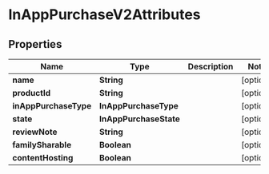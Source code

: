 

# InAppPurchaseV2Attributes


## Properties

| Name | Type | Description | Notes |
|------------ | ------------- | ------------- | -------------|
|**name** | **String** |  |  [optional] |
|**productId** | **String** |  |  [optional] |
|**inAppPurchaseType** | **InAppPurchaseType** |  |  [optional] |
|**state** | **InAppPurchaseState** |  |  [optional] |
|**reviewNote** | **String** |  |  [optional] |
|**familySharable** | **Boolean** |  |  [optional] |
|**contentHosting** | **Boolean** |  |  [optional] |



